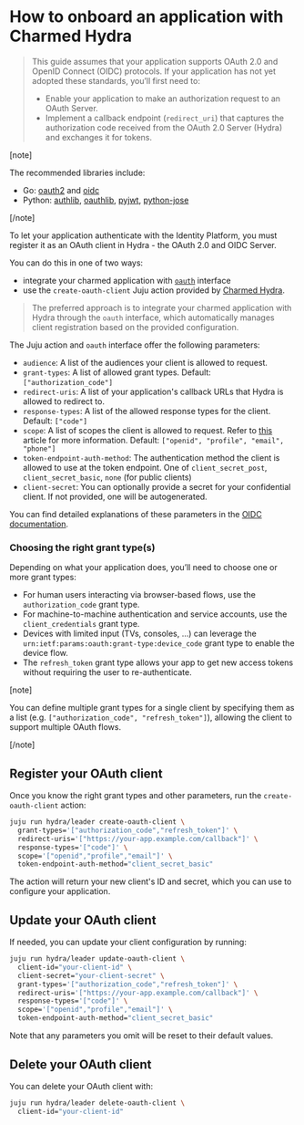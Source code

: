 # How to onboard an application with Charmed Hydra

> This guide assumes that your application supports OAuth 2.0 and OpenID Connect (OIDC) protocols.
> If your application has not yet adopted these standards, you’ll first need to:
> - Enable your application to make an authorization request to an OAuth Server.
> - Implement a callback endpoint (`redirect_uri`) that captures the authorization code received from the OAuth 2.0 Server (Hydra) and exchanges it for tokens.

[note]

The recommended libraries include:
- Go: [oauth2](https://pkg.go.dev/golang.org/x/oauth2) and [oidc](https://pkg.go.dev/github.com/coreos/go-oidc/v3/oidc)
- Python: [authlib](https://github.com/authlib/authlib), [oauthlib](https://github.com/oauthlib/oauthlib), [pyjwt](https://github.com/jpadilla/pyjwt), [python-jose](https://github.com/mpdavis/python-jose)

[/note]

To let your application authenticate with the Identity Platform, you must register it as an OAuth client in Hydra - the OAuth 2.0 and OIDC Server.

You can do this in one of two ways:
- integrate your charmed application with [`oauth`](https://github.com/canonical/charm-relation-interfaces/tree/main/interfaces/oauth/v0) interface
- use the `create-oauth-client` Juju action provided by [Charmed Hydra](https://charmhub.io/hydra).

> The preferred approach is to integrate your charmed application with Hydra through the `oauth` interface, which automatically manages client registration based on the provided configuration.

The Juju action and `oauth` interface offer the following parameters:
- `audience`: A list of the audiences your client is allowed to request.
- `grant-types`: A list of allowed grant types. Default: `["authorization_code"]`
- `redirect-uris`: A list of your application's callback URLs that Hydra is allowed to redirect to.
- `response-types`: A list of the allowed response types for the client. Default: `["code"]`
- `scope`: A list of scopes the client is allowed to request. Refer to [this](https://auth0.com/docs/get-started/apis/scopes/openid-connect-scopes) article for more information. Default: `["openid", "profile", "email", "phone"]`
- `token-endpoint-auth-method`: The authentication method the client is allowed to use at the token endpoint. One of `client_secret_post`, `client_secret_basic`, `none` (for public clients)
- `client-secret`: You can optionally provide a secret for your confidential client. If not provided, one will be autogenerated.

You can find detailed explanations of these parameters in the [OIDC documentation](https://openid.net/specs/openid-connect-registration-1_0.html#ClientMetadata).

### Choosing the right grant type(s)

Depending on what your application does, you’ll need to choose one or more grant types:

- For human users interacting via browser-based flows, use the `authorization_code` grant type.
- For machine-to-machine authentication and service accounts, use the `client_credentials` grant type.  
- Devices with limited input (TVs, consoles, ...) can leverage the `urn:ietf:params:oauth:grant-type:device_code` grant type to enable the device flow.
- The `refresh_token` grant type allows your app to get new access tokens without requiring the user to re-authenticate.

[note]

You can define multiple grant types for a single client by specifying them as a list (e.g. `["authorization_code", "refresh_token"]`), allowing the client to support multiple OAuth flows.

[/note]

## Register your OAuth client

Once you know the right grant types and other parameters, run the `create-oauth-client` action:

```bash
juju run hydra/leader create-oauth-client \
  grant-types='["authorization_code","refresh_token"]' \
  redirect-uris='["https://your-app.example.com/callback"]' \
  response-types='["code"]' \
  scope='["openid","profile","email"]' \
  token-endpoint-auth-method="client_secret_basic"
```

The action will return your new client's ID and secret, which you can use to configure your application.

## Update your OAuth client

If needed, you can update your client configuration by running:

```bash
juju run hydra/leader update-oauth-client \
  client-id="your-client-id" \
  client-secret="your-client-secret" \
  grant-types='["authorization_code","refresh_token"]' \
  redirect-uris='["https://your-app.example.com/callback"]' \
  response-types='["code"]' \
  scope='["openid","profile","email"]' \
  token-endpoint-auth-method="client_secret_basic"
```

Note that any parameters you omit will be reset to their default values.

## Delete your OAuth client

You can delete your OAuth client with:

```bash
juju run hydra/leader delete-oauth-client \
  client-id="your-client-id"
```
